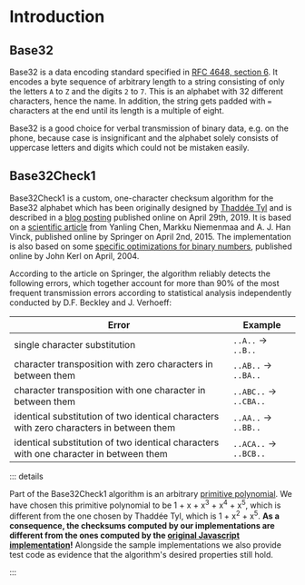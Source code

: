 # Introduction

## Base32

Base32 is a data encoding standard specified in [RFC 4648, section 6](https://tools.ietf.org/html/rfc4648#section-6).
It encodes a byte sequence of arbitrary length to a string consisting of only the letters `A` to `Z` and the digits
`2` to `7`.
This is an alphabet with 32 different characters, hence the name.
In addition, the string gets padded with `=` characters at the end until its length is a multiple of eight.

Base32 is a good choice for verbal transmission of binary data, e.g. on the phone, because case is insignificant and
the alphabet solely consists of uppercase letters and digits which could not be mistaken easily.

## Base32Check1

Base32Check1 is a custom, one-character checksum algorithm for the Base32 alphabet which has been originally designed by
[Thaddée Tyl](https://espadrine.github.io) and is described in a
[blog posting](https://espadrine.github.io/blog/posts/a-base32-checksum.html) published online on April 29th, 2019.
It is based on a [scientific article](https://www.uni-due.de/imperia/md/content/dc/yanling_2015_check_digit.pdf)
from Yanling Chen, Markku Niemenmaa and A. J. Han Vinck, published online by Springer on April 2nd, 2015.
The implementation is also based on some
[specific optimizations for binary numbers](https://johnkerl.org/doc/ffcomp.pdf), published online by John Kerl
on April, 2004.

According to the article on Springer, the algorithm reliably detects the following errors, which together account for
more than 90% of the most frequent transmission errors according to statistical analysis independently conducted by
D.F. Beckley and J. Verhoeff:

Error | Example
--- | ---
single character substitution | `..A..` &rarr; `..B..`
character transposition with zero characters in between them | `..AB..` &rarr; `..BA..`
character transposition with one character in between them | `..ABC..` &rarr; `..CBA..`
identical substitution of two identical characters with zero characters in between them | `..AA..` &rarr; `..BB..`
identical substitution of two identical characters with one character in between them | `..ACA..` &rarr; `..BCB..`

::: details

Part of the Base32Check1 algorithm is an arbitrary
[primitive polynomial](http://mathworld.wolfram.com/PrimitivePolynomial.html).
We have chosen this primitive polynomial to be 1 + x + x<sup>3</sup> + x<sup>4</sup> + x<sup>5</sup>, which is 
different from the one chosen by Thaddée Tyl, which is 1 + x<sup>2</sup> + x<sup>5</sup>. 
**As a consequence, the checksums computed by our implementations are different from the ones computed by the
[original Javascript implementation](https://github.com/espadrine/base32check)!**
Alongside the sample implementations we also provide test code as evidence that the algorithm's desired properties still
hold.

:::
